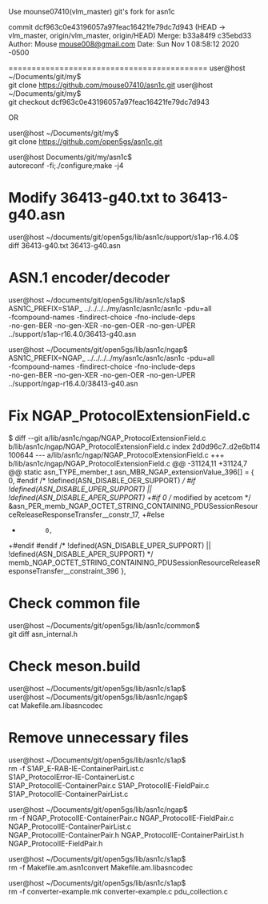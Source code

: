 Use mounse07410(vlm_master) git's fork for asn1c

commit dcf963c0e43196057a97feac16421fe79dc7d943 (HEAD -> vlm_master, origin/vlm_master, origin/HEAD)
Merge: b33a84f9 c35ebd33
Author: Mouse <mouse008@gmail.com>
Date:   Sun Nov 1 08:58:12 2020 -0500

===========================================
user@host ~/Documents/git/my$ \
    git clone https://github.com/mouse07410/asn1c.git
user@host ~/Documents/git/my$ \
    git checkout dcf963c0e43196057a97feac16421fe79dc7d943

OR

user@host ~/Documents/git/my$ \
    git clone https://github.com/open5gs/asn1c.git

user@host Documents/git/my/asn1c$ \
    autoreconf -fi;./configure;make -j4

Modify 36413-g40.txt to 36413-g40.asn
===========================================
user@host ~/documents/git/open5gs/lib/asn1c/support/s1ap-r16.4.0$ \
    diff 36413-g40.txt 36413-g40.asn

ASN.1 encoder/decoder
===========================================
user@host ~/documents/git/open5gs/lib/asn1c/s1ap$ \
    ASN1C_PREFIX=S1AP_ ../../../../my/asn1c/asn1c/asn1c -pdu=all \
    -fcompound-names -findirect-choice -fno-include-deps \
    -no-gen-BER -no-gen-XER -no-gen-OER -no-gen-UPER \
    ../support/s1ap-r16.4.0/36413-g40.asn

user@host ~/Documents/git/open5gs/lib/asn1c/ngap$ \
    ASN1C_PREFIX=NGAP_ ../../../../my/asn1c/asn1c/asn1c -pdu=all \
    -fcompound-names -findirect-choice -fno-include-deps \
    -no-gen-BER -no-gen-XER -no-gen-OER -no-gen-UPER \
    ../support/ngap-r16.4.0/38413-g40.asn

Fix NGAP_ProtocolExtensionField.c
===========================================
$ diff --git a/lib/asn1c/ngap/NGAP_ProtocolExtensionField.c b/lib/asn1c/ngap/NGAP_ProtocolExtensionField.c
index 2d0d96c7..d2e6b114 100644
--- a/lib/asn1c/ngap/NGAP_ProtocolExtensionField.c
+++ b/lib/asn1c/ngap/NGAP_ProtocolExtensionField.c
@@ -31124,11 +31124,7 @@ static asn_TYPE_member_t asn_MBR_NGAP_extensionValue_396[] = {
                        0,
 #endif  /* !defined(ASN_DISABLE_OER_SUPPORT) */
 #if !defined(ASN_DISABLE_UPER_SUPPORT) || !defined(ASN_DISABLE_APER_SUPPORT)
+#if 0 /* modified by acetcom */
                        &asn_PER_memb_NGAP_OCTET_STRING_CONTAINING_PDUSessionResourceReleaseResponseTransfer__constr_17,
+#else
+            0,
+#endif
 #endif  /* !defined(ASN_DISABLE_UPER_SUPPORT) || !defined(ASN_DISABLE_APER_SUPPORT) */
                        memb_NGAP_OCTET_STRING_CONTAINING_PDUSessionResourceReleaseResponseTransfer__constraint_396
                },

Check common file
===========================================
user@host ~/Documents/git/open5gs/lib/asn1c/common$ \
    git diff asn_internal.h

Check meson.build
===========================================
user@host ~/Documents/git/open5gs/lib/asn1c/s1ap$ \
user@host ~/Documents/git/open5gs/lib/asn1c/ngap$ \
    cat Makefile.am.libasncodec

Remove unnecessary files
===========================================
user@host ~/Documents/git/open5gs/lib/asn1c/s1ap$ \
    rm -f S1AP_E-RAB-IE-ContainerPairList.c \
    S1AP_ProtocolError-IE-ContainerList.c \
    S1AP_ProtocolIE-ContainerPair.c S1AP_ProtocolIE-FieldPair.c \
    S1AP_ProtocolIE-ContainerPairList.c

user@host ~/Documents/git/open5gs/lib/asn1c/ngap$ \
    rm -f NGAP_ProtocolIE-ContainerPair.c NGAP_ProtocolIE-FieldPair.c \
    NGAP_ProtocolIE-ContainerPairList.c \
    NGAP_ProtocolIE-ContainerPair.h NGAP_ProtocolIE-ContainerPairList.h \
    NGAP_ProtocolIE-FieldPair.h

user@host ~/Documents/git/open5gs/lib/asn1c/s1ap$ \
    rm -f Makefile.am.asn1convert Makefile.am.libasncodec

user@host ~/Documents/git/open5gs/lib/asn1c/s1ap$ \
    rm -f converter-example.mk converter-example.c pdu_collection.c
